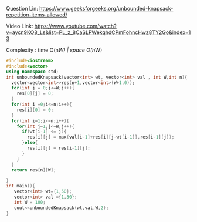Question Lin: https://www.geeksforgeeks.org/unbounded-knapsack-repetition-items-allowed/

Video Link: https://www.youtube.com/watch?v=aycn9KO8_Ls&list=PL_z_8CaSLPWekqhdCPmFohncHwz8TY2Go&index=13

Complexity : time O(n*W) | space O(n*W)
```cpp
#include<iostream>
#include<vector>
using namespace std;
int unboundedKnapsack(vector<int> wt, vector<int> val , int W,int n){
  vector<vector<int>>res(n+1,vector<int>(W+1,0));
  for(int j = 0;j<=W;j++){
    res[0][j] = 0;
  }
  for(int i =0;i<=n;i++){
    res[i][0] = 0;
  }
  for(int i=1;i<=n;i++){
    for(int j=1;j<=W;j++){
      if(wt[i-1] <= j){
        res[i][j] = max(val[i-1]+res[i][j-wt[i-1]],res[i-1][j]);
      }else{
        res[i][j] = res[i-1][j];
      }
    }
  }
  return res[n][W];

}
int main(){
   vector<int> wt={1,50};
   vector<int> val ={1,30};
   int W = 100;
   cout<<unboundedKnapsack(wt,val,W,2); 
}

```
